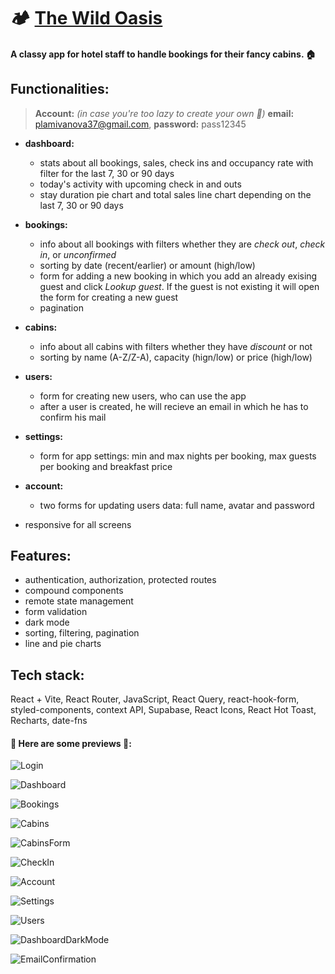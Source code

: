# 🏕️ [The Wild Oasis](https://the-wild-oasis-six-eta.vercel.app/)
#### A classy app for hotel staff to handle bookings for their fancy cabins. 🏠

## Functionalities:

> **Account:** *(in case you're too lazy to create your own 🧐)* **email:** plamivanova37@gmail.com, **password:** pass12345

- **dashboard:** 
  - stats about all bookings, sales, check ins and occupancy rate with filter for the last 7, 30 or 90 days
  - today's activity with upcoming check in and outs
  - stay duration pie chart and total sales line chart depending on the last 7, 30 or 90 days

- **bookings:** 
  - info about all bookings with filters whether they are *check out*, *check in*, or *unconfirmed*
  - sorting by date (recent/earlier) or amount (high/low)
  - form for adding a new booking in which you add an already exising guest and click *Lookup guest*. If the guest is not existing it will open the form for creating a new guest
  - pagination

- **cabins:** 
  - info about all cabins with filters whether they have *discount* or not
  - sorting by name (A-Z/Z-A), capacity (hign/low) or price (high/low)
 
- **users:** 
  - form for creating new users, who can use the app
  - after a user is created, he will recieve an email in which he has to confirm his mail
 
- **settings:** 
  - form for app settings: min and max nights per booking, max guests per booking and breakfast price

- **account:** 
  - two forms for updating users data: full name, avatar and password
    
- responsive for all screens 

  
## Features:
- authentication, authorization, protected routes
- compound components
- remote state management
- form validation
- dark mode
- sorting, filtering, pagination
- line and pie charts


## Tech stack:
React + Vite, React Router, JavaScript, React Query, react-hook-form, styled-components, context API, Supabase, React Icons, React Hot Toast, Recharts, date-fns
   
#### 🔗 Here are some previews 📸:
![Login](https://i.imgur.com/1ZBysAb.png)

![Dashboard](https://i.imgur.com/kwDfhPx.png)

![Bookings](https://i.imgur.com/JDifKlp.png)

![Cabins](https://i.imgur.com/CzsR5hH.png)

![CabinsForm](https://i.imgur.com/ghlLGM4.png)

![CheckIn](https://i.imgur.com/suaRLaL.png)

![Account](https://i.imgur.com/Gf869RE.png)

![Settings](https://i.imgur.com/j4nqKzi.png)

![Users](https://i.imgur.com/Hw3kOn0.png)

![DashboardDarkMode](https://i.imgur.com/IQz8NdU.png)

![EmailConfirmation](https://i.imgur.com/8DV5wWa.png)


